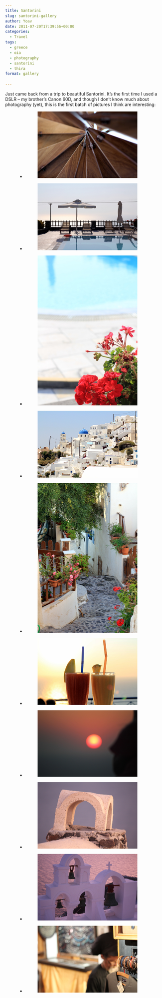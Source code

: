```yaml
---
title: Santorini
slug: santorini-gallery
author: Yoav
date: 2011-07-20T17:39:56+00:00
categories:
  - Travel
tags:
  - greece
  - oia
  - photography
  - santorini
  - thira
format: gallery

---
```

Just came back from a trip to beautiful Santorini.
It&#8217;s the first time I used a DSLR &#8211; my brother&#8217;s Canon 60D, and though I don&#8217;t know much about photography (yet), this is the first batch of pictures I think are interesting:

<figure class="wp-block-gallery columns-3 is-cropped">
  <ul class="blocks-gallery-grid">
    <li class="blocks-gallery-item">
      <figure><a href="images/img_12821.jpg"><img src="images/img_12821.jpg" alt="Santorini landscape" /></a></figure>
    </li>
    <li class="blocks-gallery-item">
      <figure><a href="images/img_13001.jpg"><img src="images/img_13001.jpg" alt="Santorini architecture" /></a></figure>
    </li>
    <li class="blocks-gallery-item">
      <figure><a href="images/img_13171.jpg"><img src="images/img_13171.jpg" alt="Santorini sunset" /></a></figure>
    </li>
    <li class="blocks-gallery-item">
      <figure><a href="images/img_14841.jpg"><img src="images/img_14841.jpg" alt="Santorini buildings" /></a></figure>
    </li>
    <li class="blocks-gallery-item">
      <figure><a href="images/img_15451.jpg"><img src="images/img_15451.jpg" alt="Santorini views" /></a></figure>
    </li>
    <li class="blocks-gallery-item">
      <figure><a href="images/img_15601.jpg"><img src="images/img_15601.jpg" alt="Santorini coastline" /></a></figure>
    </li>
    <li class="blocks-gallery-item">
      <figure><a href="images/img_16651.jpg"><img src="images/img_16651.jpg" alt="Santorini details" /></a></figure>
    </li>
    <li class="blocks-gallery-item">
      <figure><a href="images/img_17191.jpg"><img src="images/img_17191.jpg" alt="Santorini streets" /></a></figure>
    </li>
    <li class="blocks-gallery-item">
      <figure><a href="images/img_17321.jpg"><img src="images/img_17321.jpg" alt="Santorini scenery" /></a></figure>
    </li>
    <li class="blocks-gallery-item">
      <figure><a href="images/img_17471.jpg"><img src="images/img_17471.jpg" alt="Santorini panorama" /></a></figure>
    </li>
  </ul>
</figure>